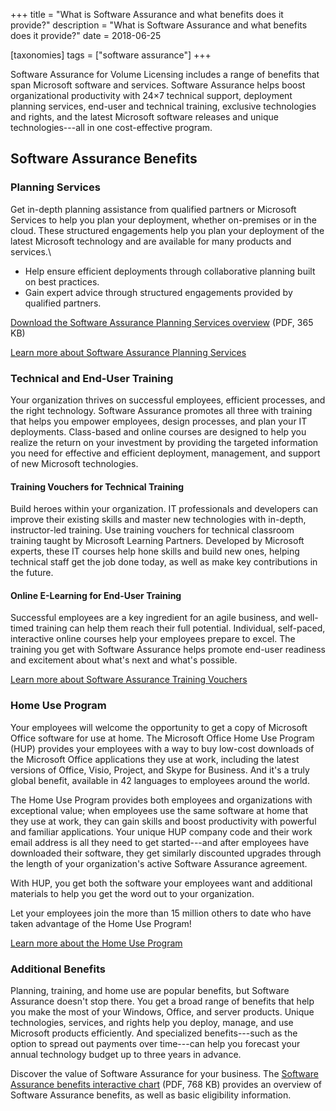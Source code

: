 +++
title = "What is Software Assurance and what benefits does it provide?"
description = "What is Software Assurance and what benefits does it provide?"
date = 2018-06-25

[taxonomies]
tags = ["software assurance"]
+++

Software Assurance for Volume Licensing includes a range of benefits
that span Microsoft software and services. Software Assurance helps
boost organizational productivity with 24×7 technical support,
deployment planning services, end-user and technical training, exclusive
technologies and rights, and the latest Microsoft software releases and
unique technologies---all in one cost-effective program.

Software Assurance Benefits
---------------------------

### Planning Services

Get in-depth planning assistance from qualified partners or Microsoft
Services to help you plan your deployment, whether on-premises or in the
cloud. These structured engagements help you plan your deployment of the
latest Microsoft technology and are available for many products and
services.\

-   Help ensure efficient deployments through collaborative planning
    built on best practices.
-   Gain expert advice through structured engagements provided by
    qualified partners.

[Download the Software Assurance Planning Services
overview](http://download.microsoft.com/download/5/c/7/5c727885-ec15-4920-818b-4d140ec6c38a/Software-Assurance-Planning-Services-Datasheet.pdf)
(PDF, 365 KB)

[Learn more about Software Assurance Planning
Services](https://www.microsoft.com/en-us/Licensing/licensing-programs/software-assurance-planning-services-overview.aspx)

### Technical and End-User Training

Your organization thrives on successful employees, efficient processes,
and the right technology. Software Assurance promotes all three with
training that helps you empower employees, design processes, and plan your
IT deployments. Class-based and online courses are designed to help you
realize the return on your investment by providing the targeted
information you need for effective and efficient deployment, management,
and support of new Microsoft technologies.

#### Training Vouchers for Technical Training

Build heroes within your organization. IT professionals and developers
can improve their existing skills and master new technologies with
in-depth, instructor-led training. Use training vouchers for technical
classroom training taught by Microsoft Learning Partners. Developed by
Microsoft experts, these IT courses help hone skills and build new ones,
helping technical staff get the job done today, as well as make key
contributions in the future.

#### Online E-Learning for End-User Training

Successful employees are a key ingredient for an agile business, and
well-timed training can help them reach their full potential.
Individual, self-paced, interactive online courses help your employees
prepare to excel. The training you get with Software Assurance
helps promote end-user readiness and excitement about what's next and
what's possible.

[Learn more about Software Assurance Training
Vouchers](https://www.microsoft.com/en-us/learning/software-assurance-benefits.aspx)

### Home Use Program

Your employees will welcome the opportunity to get a copy of Microsoft
Office software for use at home. The Microsoft Office Home Use Program
(HUP) provides your employees with a way to buy low-cost downloads
of the Microsoft Office applications they use at work, including the
latest versions of Office, Visio, Project, and Skype for Business. And
it's a truly global benefit, available in 42 languages to employees
around the world.

The Home Use Program provides both employees and organizations with
exceptional value; when employees use the same software at home that
they use at work, they can gain skills and boost productivity with
powerful and familiar applications. Your unique HUP company
code and their work email address is all they need to get started---and
after employees have downloaded their software, they get similarly
discounted upgrades through the length of your organization's active
Software Assurance agreement.

With HUP, you get both the software your employees want and
additional materials to help you get the word out to your organization.

Let your employees join the more than 15 million others to date who have
taken advantage of the Home Use Program!

[Learn more about the Home Use
Program](https://www.microsoft.com/en-us/Licensing/licensing-programs/software-assurance-home-use-program.aspx)

### Additional Benefits

Planning, training, and home use are popular benefits, but Software
Assurance doesn't stop there. You get a broad range of benefits that
help you make the most of your Windows, Office, and server products.
Unique technologies, services, and rights help you deploy, manage, and
use Microsoft products efficiently. And specialized benefits---such as
the option to spread out payments over time---can help you forecast your
annual technology budget up to three years in advance.

Discover the value of Software Assurance for your business. The
[Software Assurance benefits interactive
chart](http://download.microsoft.com/download/0/0/3/0039F316-45CF-4083-AA6E-C35DA9D25C1B/SA_InteractiveBenefitsChart.pdf)
(PDF, 768 KB) provides an overview of Software Assurance
benefits, as well as basic eligibility information.
